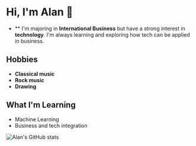 # Hi, I'm Alan 👋

 - ** I'm majoring in <strong>International Business</strong> but have a strong interest in <strong>technology</strong>. I'm always learning and exploring how tech can be applied in business.


## Hobbies
- **Classical music**
- **Rock music**
- **Drawing**

## What I'm Learning
- Machine Learning
- Business and tech integration

  
![Alan's GitHub stats](https://github-readme-stats.vercel.app/api?username=noobyalan&show_icons=true&hide_title=true&hide_border=true&theme=graywhite)
